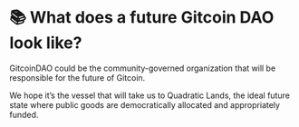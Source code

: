 # 📚 What does a future Gitcoin DAO look like?

GitcoinDAO could be the community-governed organization that will be responsible for the future of Gitcoin.

We hope it’s the vessel that will take us to Quadratic Lands, the ideal future state where public goods are democratically allocated and appropriately funded.
